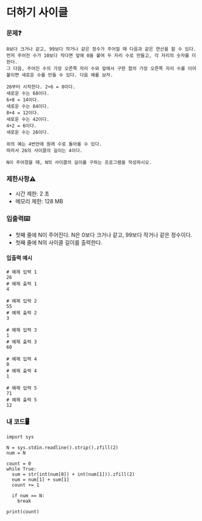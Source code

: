 # 더하기 사이클

### 문제❓
```
0보다 크거나 같고, 99보다 작거나 같은 정수가 주어질 때 다음과 같은 연산을 할 수 있다. 
먼저 주어진 수가 10보다 작다면 앞에 0을 붙여 두 자리 수로 만들고, 각 자리의 숫자를 더한다. 
그 다음, 주어진 수의 가장 오른쪽 자리 수와 앞에서 구한 합의 가장 오른쪽 자리 수를 이어 붙이면 새로운 수를 만들 수 있다. 다음 예를 보자.

26부터 시작한다. 2+6 = 8이다. 
새로운 수는 68이다. 
6+8 = 14이다. 
새로운 수는 84이다. 
8+4 = 12이다. 
새로운 수는 42이다. 
4+2 = 6이다. 
새로운 수는 26이다.

위의 예는 4번만에 원래 수로 돌아올 수 있다. 
따라서 26의 사이클의 길이는 4이다.

N이 주어졌을 때, N의 사이클의 길이를 구하는 프로그램을 작성하시오.
```

### 제한사항⚠️
* 시간 제한: 2 초
* 메모리 제한: 128 MB

### 입출력⌨️
* 첫째 줄에 N이 주어진다. N은 0보다 크거나 같고, 99보다 작거나 같은 정수이다.
* 첫째 줄에 N의 사이클 길이를 출력한다.

#### 입출력 예시
```
# 예제 입력 1 
26
# 예제 출력 1 
4

# 예제 입력 2 
55
# 예제 출력 2 
3

# 예제 입력 3 
1
# 예제 출력 3 
60

# 예제 입력 4 
0
# 예제 출력 4 
1

# 예제 입력 5 
71
# 예제 출력 5 
12
```

### 내 코드🖥️
```
import sys

N = sys.stdin.readline().strip().zfill(2)
num = N

count = 0
while True:
  sum = str(int(num[0]) + int(num[1])).zfill(2)
  num = num[1] + sum[1]
  count += 1

  if num == N:
    break
  
print(count)
```
